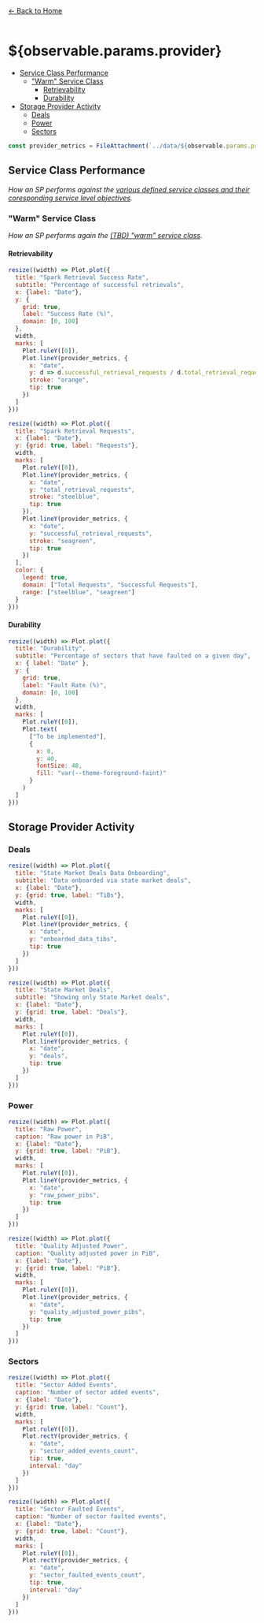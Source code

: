 <nav>
  <a href="/">← Back to Home</a>
</nav>

<br>

# ${observable.params.provider} <!-- omit from toc -->

- [Service Class Performance](#service-class-performance)
  - ["Warm" Service Class](#warm-service-class)
    - [Retrievability](#retrievability)
    - [Durability](#durability)
- [Storage Provider Activity](#storage-provider-activity)
  - [Deals](#deals)
  - [Power](#power)
  - [Sectors](#sectors)


```js
const provider_metrics = FileAttachment(`../data/${observable.params.provider}_daily_metrics.csv`).csv({typed: true});
```

## Service Class Performance
_How an SP performs against the [various defined service classes and their coresponding service level objectives](https://github.com/filecoin-project/service-classes)._

### "Warm" Service Class
_How an SP performs again the [(TBD) "warm" service class](https://github.com/filecoin-project/service-classes/service-classes/warm.md)._

#### Retrievability

<div class="grid grid-cols-2">
<div class="card">

  ```js
  resize((width) => Plot.plot({
    title: "Spark Retrieval Success Rate",
    subtitle: "Percentage of successful retrievals",
    x: {label: "Date"},
    y: {
      grid: true,
      label: "Success Rate (%)",
      domain: [0, 100]
    },
    width,
    marks: [
      Plot.ruleY([0]),
      Plot.lineY(provider_metrics, {
        x: "date",
        y: d => d.successful_retrieval_requests / d.total_retrieval_requests * 100 || 0,
        stroke: "orange",
        tip: true
      })
    ]
  }))
  ```
</div>
<div class="card">

  ```js
  resize((width) => Plot.plot({
    title: "Spark Retrieval Requests",
    x: {label: "Date"},
    y: {grid: true, label: "Requests"},
    width,
    marks: [
      Plot.ruleY([0]),
      Plot.lineY(provider_metrics, {
        x: "date",
        y: "total_retrieval_requests",
        stroke: "steelblue",
        tip: true
      }),
      Plot.lineY(provider_metrics, {
        x: "date",
        y: "successful_retrieval_requests",
        stroke: "seagreen",
        tip: true
      })
    ],
    color: {
      legend: true,
      domain: ["Total Requests", "Successful Requests"],
      range: ["steelblue", "seagreen"]
    }
  }))
  ```
</div>
</div>

#### Durability 

<div class="card">

```js
resize((width) => Plot.plot({
  title: "Durability",
  subtitle: "Percentage of sectors that have faulted on a given day",
  x: { label: "Date" },
  y: {
    grid: true,
    label: "Fault Rate (%)",
    domain: [0, 100]
  },
  width,
  marks: [
    Plot.ruleY([0]),
    Plot.text(
      ["To be implemented"],
      {
        x: 0,
        y: 40,
        fontSize: 48,
        fill: "var(--theme-foreground-faint)"
      }
    )
  ]
}))
```

</div>

## Storage Provider Activity

### Deals

<div class="grid grid-cols-2">
<div class="card">

  ```js
  resize((width) => Plot.plot({
    title: "State Market Deals Data Onboarding",
    subtitle: "Data onboarded via state market deals",
    x: {label: "Date"},
    y: {grid: true, label: "TiBs"},
    width,
    marks: [
      Plot.ruleY([0]),
      Plot.lineY(provider_metrics, {
        x: "date",
        y: "onboarded_data_tibs",
        tip: true
      })
    ]
  }))
  ```
</div>

<div class="card">

  ```js
  resize((width) => Plot.plot({
    title: "State Market Deals",
    subtitle: "Showing only State Market deals",
    x: {label: "Date"},
    y: {grid: true, label: "Deals"},
    width,
    marks: [
      Plot.ruleY([0]),
      Plot.lineY(provider_metrics, {
        x: "date",
        y: "deals",
        tip: true
      })
    ]
  }))
  ```
</div>
</div>

### Power
<div class="grid grid-cols-2">
<div class="card">

  ```js
  resize((width) => Plot.plot({
    title: "Raw Power",
    caption: "Raw power in PiB",
    x: {label: "Date"},
    y: {grid: true, label: "PiB"},
    width,
    marks: [
      Plot.ruleY([0]),
      Plot.lineY(provider_metrics, {
        x: "date",
        y: "raw_power_pibs",
        tip: true
      })
    ]
  }))
  ```
</div>

<div class="card">

  ```js
  resize((width) => Plot.plot({
    title: "Quality Adjusted Power",
    caption: "Quality adjusted power in PiB",
    x: {label: "Date"},
    y: {grid: true, label: "PiB"},
    width,
    marks: [
      Plot.ruleY([0]),
      Plot.lineY(provider_metrics, {
        x: "date",
        y: "quality_adjusted_power_pibs",
        tip: true
      })
    ]
  }))
  ```
</div>
</div>

### Sectors
<div class="grid grid-cols-2">
<div class="card">

  ```js
  resize((width) => Plot.plot({
    title: "Sector Added Events",
    caption: "Number of sector added events",
    x: {label: "Date"},
    y: {grid: true, label: "Count"},
    width,
    marks: [
      Plot.ruleY([0]),
      Plot.rectY(provider_metrics, {
        x: "date",
        y: "sector_added_events_count",
        tip: true,
        interval: "day"
      })
    ]
  }))
  ```
</div>

<div class="card">

  ```js
  resize((width) => Plot.plot({
    title: "Sector Faulted Events",
    caption: "Number of sector faulted events",
    x: {label: "Date"},
    y: {grid: true, label: "Count"},
    width,
    marks: [
      Plot.ruleY([0]),
      Plot.rectY(provider_metrics, {
        x: "date",
        y: "sector_faulted_events_count",
        tip: true,
        interval: "day"
      })
    ]
  }))
  ```
</div>
</div>
